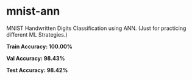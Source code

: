 # mnist-ann
MNIST Handwritten Digits Classification using ANN.
(Just for practicing different ML Strategies.)

**Train Accuracy: 100.00%**

**Val Accuracy: 98.43%**

**Test Accuracy: 98.42%**

